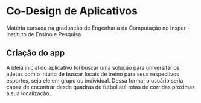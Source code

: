 # Co-Design de Aplicativos
Matéria cursada na graduação de Engenharia da Computação no Insper - Instituto de Ensino e Pesquisa

## Criação do app
A ideia inicial do aplicativo foi buscar uma solução para universitários atletas com o intuito de buscar locais de treino para seus respectivos esportes, seja ele em grupo ou individual. Dessa forma, o usuário seria capaz de encontrar desde quadras de futbol até rotas de corridas próximas a sua localização.
